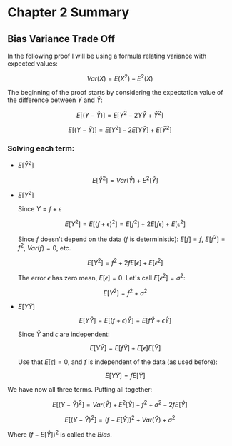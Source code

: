 # Chapter 2 Summary

## Bias Variance Trade Off

In the following proof I will be using a formula relating variance with expected values:

$$Var(X)=E(X^2)-E^2(X)$$

The beginning of the proof starts by considering the expectation value of the difference between $Y$ and $\hat{Y}$:

$$E[(Y-\hat{Y})]=E[Y^2-2Y\hat{Y}+\hat{Y}^2]$$

$$E[(Y-\hat{Y})]=E[Y^2]-2E[Y\hat{Y}]+E[\hat{Y}^2]$$

### Solving each term:

* $E[\hat{Y}^2]$
  
  $$E[\hat{Y}^2]=Var(\hat{Y})+E^2[\hat{Y}]$$

* $E[Y^2]$

  Since $Y=f+\epsilon$

  $$E[Y^2]=E[(f+\epsilon)^2]=E[f^2]+2E[f\epsilon]+E[\epsilon^2]$$

  Since $f$ doesn't depend on the data ($f$ is deterministic): $E[f] = f$, $E[f^2]=f^2$, $Var(f)=0$, etc.

  $$E[Y^2]=f^2+2fE[\epsilon]+E[\epsilon^2]$$

  The error $\epsilon$ has zero mean, $E[\epsilon]=0$. Let's call $E[\epsilon^2]=\sigma^2$:

  $$E[Y^2]=f^2+\sigma^2$$

* $E[Y\hat{Y}]$
  
  $$E[Y\hat{Y}]=E[(f+\epsilon)\hat{Y}]=E[f\hat{Y}+\epsilon\hat{Y}]$$

  Since $\hat{Y}$ and $\epsilon$ are independent:

  $$E[Y\hat{Y}]=E[f\hat{Y}]+E[\epsilon]E[\hat{Y}]$$

  Use that $E[\epsilon]=0$, and $f$ is independent of the data (as used before):

  $$E[Y\hat{Y}]=fE[\hat{Y}]$$

We have now all three terms. Putting all together:

$$E[(Y-\hat{Y})^2]=Var(\hat{Y})+E^2[\hat{Y}]+f^2+\sigma^2-2fE[\hat{Y}]$$

$$E[(Y-\hat{Y})^2]=(f-E[\hat{Y}])^2+Var(\hat{Y})+\sigma^2$$

Where $(f-E[\hat{Y}])^2$ is called the *Bias*.